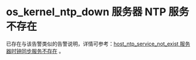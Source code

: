 # os_kernel_ntp_down 服务器 NTP 服务不存在

已存在与该告警类似的告警说明，详情可参考：[host_ntp_service_not_exist 服务器时钟同步服务不存在](../3.application-alert/21.host_ntp_service_not_exist.md) 。
